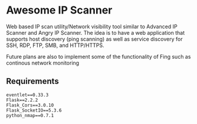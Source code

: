# Awesome IP Scanner

Web based IP scan utility/Network visibility tool similar to Advanced IP Scanner and Angry IP Scanner. The idea is to have a web application that supports host discovery (ping scanning) as well as service discovery for SSH, RDP, FTP, SMB, and HTTP/HTTPS.

Future plans are also to implement some of the functionality of Fing such as continous network monitoring 

## Requirements

```
eventlet==0.33.3
Flask==2.2.2
Flask_Cors==3.0.10
Flask_SocketIO==5.3.6
python_nmap==0.7.1
```